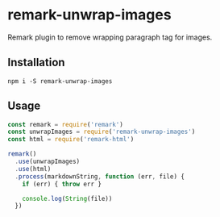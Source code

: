 # remark-unwrap-images

Remark plugin to remove wrapping paragraph tag for images.

## Installation

```
npm i -S remark-unwrap-images
```

## Usage

```js
const remark = require('remark')
const unwrapImages = require('remark-unwrap-images')
const html = require('remark-html')

remark()
  .use(unwrapImages)
  .use(html)
  .process(markdownString, function (err, file) {
    if (err) { throw err }

    console.log(String(file))
  })
```

